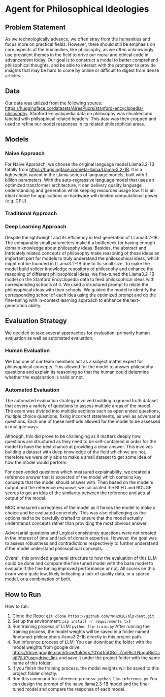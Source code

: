 # Agent for Philosophical Ideologies

## Problem Statement
As we technologically advance, we often stray from the humanities and focus more on practical fields. However, there should still be emphasis on core aspects of the humanities, like philosophy, as we often unknowingly use prevalent themes in the field to drive our moral and ethical code in advancement today. Our goal is to construct a model to better comprehend philsophical thoughts, and be able to interact with the prompter to provide insights that may be hard to come by online or difficult to digest from dense articles.

## Data
Our data was utilized from the following source: https://huggingface.co/datasets/AiresPucrs/stanford-encyclopedia-philosophy. Stanford Encyclopedia data on philosophy was chunked and labeled with philsophical related headers. This data was then cropped and used to refine our model responses in its related philosophical areas.

## Models

### Naive Approach
For Naive Approach, we choose the original language model Llama3.2-1B totally from https://huggingface.co/meta-llama/Llama-3.2-1B. It is a lightweight variant in the Llama series of language models, built with 1 billion parameters. With the auto-regressive language model that uses an optimized transformer architecture, it can delivery quality language understanding and generation while keeping resources usage low. It is an ideal choice for applications on hardware with limited computational power (e.g. CPU). 

### Traditional Approach

### Deep Learning Approach
Despite the lightweight and its efficiency in text generation of LLama3.2-1B. The comparably small parameters make it a bottleneck for having enough domain knowledge about philosophy ideas. Besides, the abstract and Intricately related
concepts of philosophy make reasoning of those ideas an important part for models to truly understand the philosophical ideas, which might not be founded in LLama3.2-1B due to its small size. To make the model build solider knowledge repository of philosophy and enhance the reasoning of different philosophical ideas, we fine-tuned the Llama3.2-1B model on the Stanford Encyclopedia data to feed philosophical ideas with corresponding schools of it. We used a structured prompt to relate the philosophical ideas with their schools. We guided the model to identify the corresponding school of each idea using the optimized prompt and do the fine-tuning with in-context learning approach to enhance the text-generation ability. 

## Evaluation Strategy
We decided to take several approaches for evaluation; primarily human evaluation as well as automated evaluation.

### Human Evaluation
We had one of our team members act as a subject matter expert for philosophical concepts. This allowed for the model to answer philosophy questions and explain its reasoning so that the human could determine whether the explanation is valid or not.

### Automated Evaluation
The automated evaluation strategy involved building a ground truth dataset that covers a variety of questions to assess multiple areas of the model. The exam was divided into multiple sections such as open ended questions, multiple choice questions, fixing incorrect statements, as well as adversarial questions. Each one of these methods allowed for the model to be assessed in multiple ways.

Although, this did prove to be challenging as it matters deeply how questions are structured as they need to be self-contained in order for the model to have the best chance at providing a clear answer. This involves building a dataset with deep knowledge of the field which we are not, therefore we were only able to make a small dataset to get some idea of how the model would perform.

For open-ended questions which measured explainability, we created a reference answer that is expected of the model which contains key concepts that the model should answer with. Then based on the model's output and the reference response, we calculated the BLEU and ROUGE scores to get an idea of the similarity between the reference and actual output of the model.

MCQ measured correctness of the model as it forces the model to make a choice and be evaluated concretely. This was also challenging as the options had to be carefully crafted to ensure that the model actually understands concepts rather than providing the most obvious answer.

Adversarial questions and Logical consistency questions were not created in the interest of time and lack of domain expertise. However, the goal was to assess robustness and contradictions respectively to further understand if the model understand philosophical concepts.

Overall, this provided a general structure to how the evaluation of this LLM could be done and compare the fine tuned model with the base model to evaluate if the fine tuning improved performance or not. All scores on this exam were quite low, likely indicating a lack of quality data, or a sparse model, or a combination of both.

## How to Run
How to run:
1) Clone the Repo:
```git clone https://github.com/YKH2020/nlp-bent.git```
2) Set up the environment:
```pip install -r requirements.txt```
3) Run training process of LLM:
```python llm-train.py```
After running the training process, the model weights will be saved in a folder named finetuned-philosophers-llama3.2-1b directly in this project path.
4) Run inference process of LLM:
You can download the folder with the model weights from google drive:
https://drive.google.com/drive/folders/10YoDmCBdTZnnRFJLNuguBjsCcojf7jLk?usp=drive_link
and save it under the project folder with the same name of this folder.
5) If you finish the training process, the model weights will be saved to this project folder directly. 
6) Run this command for inference process:
```python llm-inference.py```
You can design the prompt of the naive llama2.3-1B model and the fine-tuned model and compare the response of each model. 
